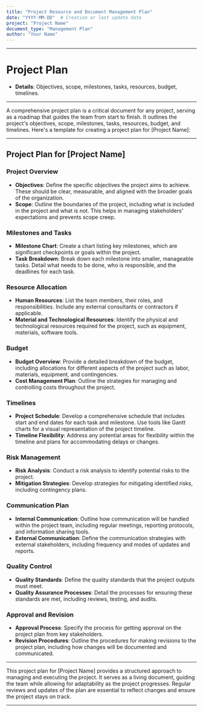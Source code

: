 ```yaml
---
title: "Project Resource and Document Management Plan"
date: "YYYY-MM-DD"  # Creation or last update date
project: "Project Name"
document_type: "Management Plan"
author: "Your Name"
---
```

---
# Project Plan

- **Details**: Objectives, scope, milestones, tasks, resources, budget, timelines.

---
A comprehensive project plan is a critical document for any project, serving as a roadmap that guides the team from start to finish. It outlines the project's objectives, scope, milestones, tasks, resources, budget, and timelines. Here's a template for creating a project plan for [Project Name]:

---

## Project Plan for [Project Name]

### Project Overview
- **Objectives**: Define the specific objectives the project aims to achieve. These should be clear, measurable, and aligned with the broader goals of the organization.
- **Scope**: Outline the boundaries of the project, including what is included in the project and what is not. This helps in managing stakeholders' expectations and prevents scope creep.

### Milestones and Tasks
- **Milestone Chart**: Create a chart listing key milestones, which are significant checkpoints or goals within the project. 
- **Task Breakdown**: Break down each milestone into smaller, manageable tasks. Detail what needs to be done, who is responsible, and the deadlines for each task.

### Resource Allocation
- **Human Resources**: List the team members, their roles, and responsibilities. Include any external consultants or contractors if applicable.
- **Material and Technological Resources**: Identify the physical and technological resources required for the project, such as equipment, materials, software tools.

### Budget
- **Budget Overview**: Provide a detailed breakdown of the budget, including allocations for different aspects of the project such as labor, materials, equipment, and contingencies.
- **Cost Management Plan**: Outline the strategies for managing and controlling costs throughout the project.

### Timelines
- **Project Schedule**: Develop a comprehensive schedule that includes start and end dates for each task and milestone. Use tools like Gantt charts for a visual representation of the project timeline.
- **Timeline Flexibility**: Address any potential areas for flexibility within the timeline and plans for accommodating delays or changes.

### Risk Management
- **Risk Analysis**: Conduct a risk analysis to identify potential risks to the project. 
- **Mitigation Strategies**: Develop strategies for mitigating identified risks, including contingency plans.

### Communication Plan
- **Internal Communication**: Outline how communication will be handled within the project team, including regular meetings, reporting protocols, and information sharing tools.
- **External Communication**: Define the communication strategies with external stakeholders, including frequency and modes of updates and reports.

### Quality Control
- **Quality Standards**: Define the quality standards that the project outputs must meet. 
- **Quality Assurance Processes**: Detail the processes for ensuring these standards are met, including reviews, testing, and audits.

### Approval and Revision
- **Approval Process**: Specify the process for getting approval on the project plan from key stakeholders.
- **Revision Procedures**: Outline the procedures for making revisions to the project plan, including how changes will be documented and communicated.

---

This project plan for [Project Name] provides a structured approach to managing and executing the project. It serves as a living document, guiding the team while allowing for adaptability as the project progresses. Regular reviews and updates of the plan are essential to reflect changes and ensure the project stays on track.

---
